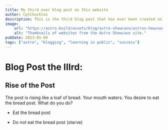 ```yaml
---
title: My third ever blog post on this website
author: CptChuckles
description: This is the third blog post that has ever been created on this website
image:
	url: "https://astro.build/assets/blog/astro-showcase/astros-howcase-screenshot.jpg"
	alt: "Thumbnails of websites from the Astro Showcase site."
pubDate: 2023-01-09
tags: ["astro", "blogging", "learning in public", "success"]
---
```

# Blog Post the IIIrd:
## Rise of the Post

The post is rising like a loaf of bread. Your mouth waters. You desire to eat the bread post. What
do you do?

- Eat the bread post

- Do not eat the bread post (starve)

